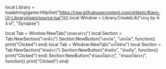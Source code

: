 local Library = loadstring(game:HttpGet("https://raw.githubusercontent.com/xHeptc/Kavo-UI-Library/main/source.lua"))()
local Window = Library.CreateLib("เสกกู by พี่นิวส์", "Synapse")

local Tab = Window:NewTab("เสกของต่างๆ")
local Section = Tab:NewSection("เสกตึงๆ")
Section:NewButton("เสกเงิน", "เสกเงิน", function()
    print("Clicked")
end)
local Tab = Window:NewTab("ออโต้ฟาม")
local Section = Tab:NewSection("ฟามต่างๆ")
Section:NewButton("ฟามหิน", "ฟามหิน", function()
    print("Clicked")
end)
Section:NewButton("ฟามผลไม้ต่างๆ", "ฟามผลไม้ต่างๆ", function()
    print("Clicked")
end)
